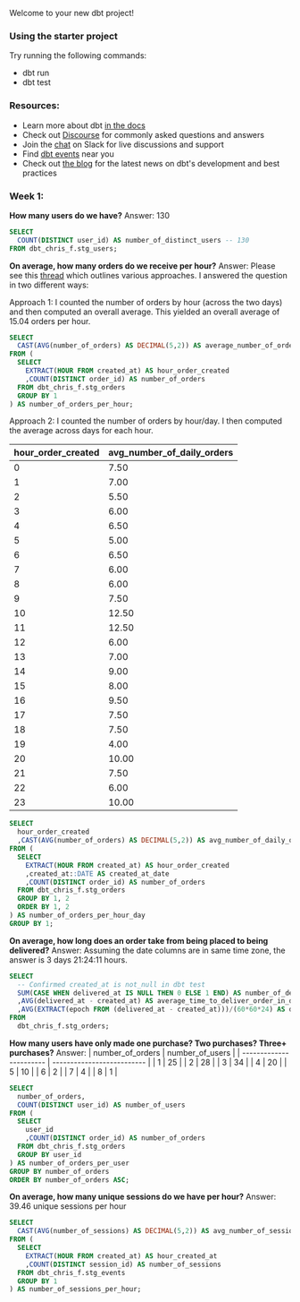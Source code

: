 Welcome to your new dbt project!

### Using the starter project

Try running the following commands:
- dbt run
- dbt test


### Resources:
- Learn more about dbt [in the docs](https://docs.getdbt.com/docs/introduction)
- Check out [Discourse](https://discourse.getdbt.com/) for commonly asked questions and answers
- Join the [chat](https://community.getdbt.com/) on Slack for live discussions and support
- Find [dbt events](https://events.getdbt.com) near you
- Check out [the blog](https://blog.getdbt.com/) for the latest news on dbt's development and best practices


### Week 1:

**How many users do we have?**
Answer: 130

```sql
SELECT
  COUNT(DISTINCT user_id) AS number_of_distinct_users -- 130
FROM dbt_chris_f.stg_users;
```

**On average, how many orders do we receive per hour?**
Answer:
Please see this [thread](https://dbt-dth9192.slack.com/archives/C02HPAC9HHU/p1646844846725279)
which outlines various approaches. I answered the question in two different ways:

Approach 1: I counted the number of orders by hour (across the two days) and then computed an overall average. This yielded an overall average of 15.04 orders per hour.

```sql
SELECT
  CAST(AVG(number_of_orders) AS DECIMAL(5,2)) AS average_number_of_orders_per_hour -- 15.04
FROM (
  SELECT
    EXTRACT(HOUR FROM created_at) AS hour_order_created
    ,COUNT(DISTINCT order_id) AS number_of_orders
  FROM dbt_chris_f.stg_orders
  GROUP BY 1
) AS number_of_orders_per_hour;
```

Approach 2: I counted the number of orders by hour/day. I then computed the average across days for each hour.

| hour_order_created      | avg_number_of_daily_orders |
| ----------------------- | -------------------------- |
| 0                       | 7.50                       |
| 1                       | 7.00                       |
| 2                       | 5.50                       |
| 3                       | 6.00                       |
| 4                       | 6.50                       |
| 5                       | 5.00                       |
| 6                       | 6.50                       |
| 7                       | 6.00                       |
| 8                       | 6.00                       |
| 9                       | 7.50                       |
| 10                      | 12.50                      |
| 11                      | 12.50                      |
| 12                      | 6.00                       |
| 13                      | 7.00                       |
| 14                      | 9.00                       |
| 15                      | 8.00                       |
| 16                      | 9.50                       |
| 17                      | 7.50                       |
| 18                      | 7.50                       |
| 19                      | 4.00                       |
| 20                      | 10.00                      |
| 21                      | 7.50                       |
| 22                      | 6.00                       |
| 23                      | 10.00                      |

```sql
SELECT
  hour_order_created
  ,CAST(AVG(number_of_orders) AS DECIMAL(5,2)) AS avg_number_of_daily_orders
FROM (
  SELECT
    EXTRACT(HOUR FROM created_at) AS hour_order_created
    ,created_at::DATE AS created_at_date
    ,COUNT(DISTINCT order_id) AS number_of_orders
  FROM dbt_chris_f.stg_orders
  GROUP BY 1, 2
  ORDER BY 1, 2
) AS number_of_orders_per_hour_day
GROUP BY 1;
```

**On average, how long does an order take from being placed to being delivered?**
Answer: Assuming the date columns are in same time zone, the answer is 3 days 21:24:11 hours.

```sql
SELECT
  -- Confirmed created_at is not_null in dbt test
  SUM(CASE WHEN delivered_at IS NULL THEN 0 ELSE 1 END) AS number_of_deliveries -- 305
  ,AVG(delivered_at - created_at) AS average_time_to_deliver_order_in_days -- 3 days 21:24:11
  ,AVG(EXTRACT(epoch FROM (delivered_at - created_at)))/(60*60*24) AS double_check -- 3.8918 days
FROM
  dbt_chris_f.stg_orders;
```

**How many users have only made one purchase? Two purchases? Three+ purchases?**
Answer:
| number_of_orders        | number_of_users            |
| ----------------------- | -------------------------- |
| 1                       | 25                         |
| 2                       | 28                         |
| 3                       | 34                         |
| 4                       | 20                         |
| 5                       | 10                         |
| 6                       | 2                          |
| 7                       | 4                          |
| 8                       | 1                          |

```sql
SELECT
  number_of_orders,
  COUNT(DISTINCT user_id) AS number_of_users
FROM (
  SELECT
    user_id
    ,COUNT(DISTINCT order_id) AS number_of_orders
  FROM dbt_chris_f.stg_orders
  GROUP BY user_id
) AS number_of_orders_per_user
GROUP BY number_of_orders
ORDER BY number_of_orders ASC;
```

**On average, how many unique sessions do we have per hour?**
Answer: 39.46 unique sessions per hour

```sql
SELECT
  CAST(AVG(number_of_sessions) AS DECIMAL(5,2)) AS avg_number_of_sessions_per_hour -- 39.46
FROM (
  SELECT
    EXTRACT(HOUR FROM created_at) AS hour_created_at
    ,COUNT(DISTINCT session_id) AS number_of_sessions
  FROM dbt_chris_f.stg_events
  GROUP BY 1
) AS number_of_sessions_per_hour;
```
